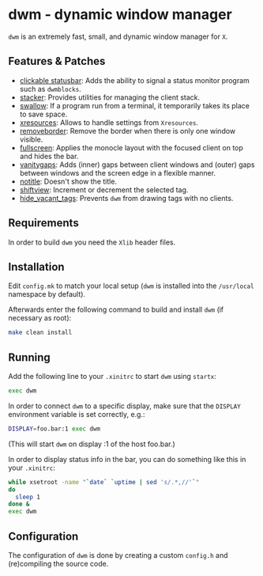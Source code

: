 # dwm - dynamic window manager

`dwm` is an extremely fast, small, and dynamic window manager for `X`.


## Features & Patches
- [clickable statusbar](https://dwm.suckless.org/patches/statuscmd/): Adds the ability to signal a status monitor program such as `dwmblocks`.
- [stacker](https://dwm.suckless.org/patches/stacker/): Provides utilities for managing the client stack.
- [swallow](https://dwm.suckless.org/patches/swallow/): If a program run from a terminal, it temporarily takes its place to save space.
- [xresources](https://dwm.suckless.org/patches/xresources/): Allows to handle settings from `Xresources`.
- [removeborder](https://dwm.suckless.org/patches/removeborder/): Remove the border when there is only one window visible.
- [fullscreen](https://dwm.suckless.org/patches/fullscreen/): Applies the monocle layout with the focused client on top and hides the bar.
- [vanitygaps](https://dwm.suckless.org/patches/vanitygaps/): Adds (inner) gaps between client windows and (outer) gaps between windows and the screen edge in a flexible manner.
- [notitle](https://dwm.suckless.org/patches/notitle/): Doesn't show the title.
- [shiftview](https://dwm.suckless.org/patches/nextprev/): Increment or decrement the selected tag.
- [hide_vacant_tags](https://dwm.suckless.org/patches/hide_vacant_tags/): Prevents `dwm` from drawing tags with no clients.

## Requirements

In order to build `dwm` you need the `Xlib` header files.


## Installation

Edit `config.mk` to match your local setup (`dwm` is installed into the `/usr/local` namespace by default).

Afterwards enter the following command to build and install `dwm` (if necessary as root):

```bash
make clean install
```

## Running

Add the following line to your `.xinitrc` to start `dwm` using `startx`:

```bash
exec dwm
```

In order to connect `dwm` to a specific display, make sure that the `DISPLAY` environment variable is set correctly, e.g.:

```bash
DISPLAY=foo.bar:1 exec dwm
```

(This will start `dwm` on display :1 of the host foo.bar.)

In order to display status info in the bar, you can do something
like this in your `.xinitrc`:

```bash
while xsetroot -name "`date` `uptime | sed 's/.*,//'`"
do
  sleep 1
done &
exec dwm
```

## Configuration

The configuration of `dwm` is done by creating a custom `config.h` and (re)compiling the source code.
